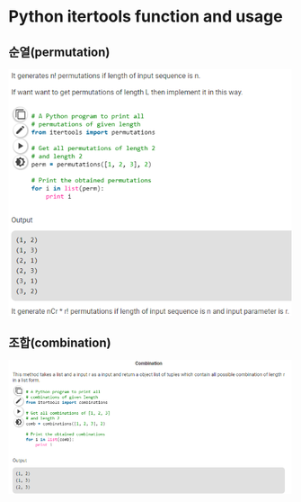 # Python itertools function and usage
###
## 순열(permutation)
![ex](./img/perm.PNG)
## 조합(combination)
![ex](./img/comb.PNG)
